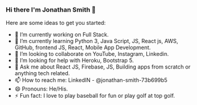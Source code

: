 ### Hi there I'm Jonathan Smith 👋

Here are some ideas to get you started:
- 🔭 I’m currently working on Full Stack. 
- 🌱 I’m currently learning Python 3, Java Script, JS, React js, AWS, GitHub, frontend JS, React, Mobile App Development.
- 👯 I’m looking to collaborate on YouTube, Instagram, Linkedin.
- 🤔 I’m looking for help with Heroku, Bootstrap 5. 
- 💬 Ask me about React JS, Firebase, JS, Building apps from scratch or anything tech related. 
- 📫 How to reach me: LinkedIN - @jonathan-smith-73b699b5 
- 😄 Pronouns: He/His.
- ⚡ Fun fact: I love to play baseball for fun or play golf at top golf.
